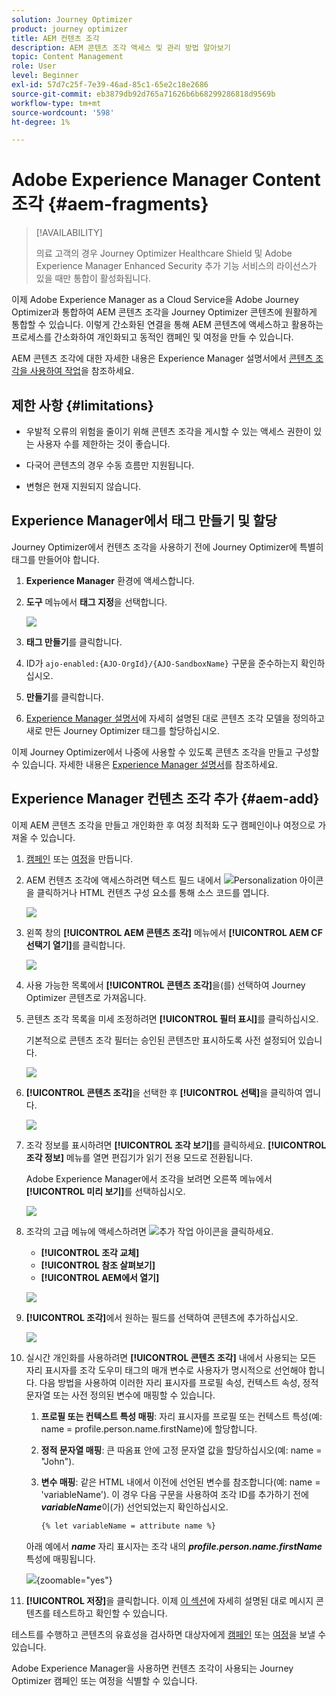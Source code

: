 ```yaml
---
solution: Journey Optimizer
product: journey optimizer
title: AEM 컨텐츠 조각
description: AEM 콘텐츠 조각 액세스 및 관리 방법 알아보기
topic: Content Management
role: User
level: Beginner
exl-id: 57d7c25f-7e39-46ad-85c1-65e2c18e2686
source-git-commit: eb3879db92d765a71626b6b68299286818d9569b
workflow-type: tm+mt
source-wordcount: '598'
ht-degree: 1%

---
```


# Adobe Experience Manager Content 조각 {#aem-fragments}

>[!AVAILABILITY]
>
> 의료 고객의 경우 Journey Optimizer Healthcare Shield 및 Adobe Experience Manager Enhanced Security 추가 기능 서비스의 라이선스가 있을 때만 통합이 활성화됩니다.

이제 Adobe Experience Manager as a Cloud Service을 Adobe Journey Optimizer과 통합하여 AEM 콘텐츠 조각을 Journey Optimizer 콘텐츠에 원활하게 통합할 수 있습니다. 이렇게 간소화된 연결을 통해 AEM 콘텐츠에 액세스하고 활용하는 프로세스를 간소화하여 개인화되고 동적인 캠페인 및 여정을 만들 수 있습니다.

AEM 콘텐츠 조각에 대한 자세한 내용은 Experience Manager 설명서에서 [콘텐츠 조각을 사용하여 작업](https://experienceleague.adobe.com/en/docs/experience-manager-cloud-service/content/sites/administering/content-fragments/overview)을 참조하세요.

## 제한 사항 {#limitations}

* 우발적 오류의 위험을 줄이기 위해 콘텐츠 조각을 게시할 수 있는 액세스 권한이 있는 사용자 수를 제한하는 것이 좋습니다.

* 다국어 콘텐츠의 경우 수동 흐름만 지원됩니다.

* 변형은 현재 지원되지 않습니다.

## Experience Manager에서 태그 만들기 및 할당

Journey Optimizer에서 컨텐츠 조각을 사용하기 전에 Journey Optimizer에 특별히 태그를 만들어야 합니다.

1. **Experience Manager** 환경에 액세스합니다.

1. **도구** 메뉴에서 **태그 지정**&#x200B;을 선택합니다.

   ![](assets/do-not-localize/aem_tag_1.png)

1. **태그 만들기**&#x200B;를 클릭합니다.

1. ID가 `ajo-enabled:{AJO-OrgId}/{AJO-SandboxName}` 구문을 준수하는지 확인하십시오.

1. **만들기**&#x200B;를 클릭합니다.

1. [Experience Manager 설명서](https://experienceleague.adobe.com/en/docs/experience-manager-cloud-service/content/sites/administering/content-fragments/content-fragment-models)에 자세히 설명된 대로 콘텐츠 조각 모델을 정의하고 새로 만든 Journey Optimizer 태그를 할당하십시오.

이제 Journey Optimizer에서 나중에 사용할 수 있도록 콘텐츠 조각을 만들고 구성할 수 있습니다. 자세한 내용은 [Experience Manager 설명서](https://experienceleague.adobe.com/en/docs/experience-manager-cloud-service/content/sites/administering/content-fragments/managing)를 참조하세요.

## Experience Manager 컨텐츠 조각 추가 {#aem-add}

이제 AEM 콘텐츠 조각을 만들고 개인화한 후 여정 최적화 도구 캠페인이나 여정으로 가져올 수 있습니다.

1. [캠페인](../campaigns/create-campaign.md) 또는 [여정](../building-journeys/journey-gs.md)을 만듭니다.

1. AEM 컨텐츠 조각에 액세스하려면 텍스트 필드 내에서 ![Personalization 아이콘](assets/do-not-localize/Smock_PersonalizationField_18_N.svg)을 클릭하거나 HTML 컨텐츠 구성 요소를 통해 소스 코드를 엽니다.

   ![](assets/aem_campaign_2.png)

1. 왼쪽 창의 **[!UICONTROL AEM 콘텐츠 조각]** 메뉴에서 **[!UICONTROL AEM CF 선택기 열기]**&#x200B;를 클릭합니다.

   ![](assets/aem_campaign_3.png)

1. 사용 가능한 목록에서 **[!UICONTROL 콘텐츠 조각]**&#x200B;을(를) 선택하여 Journey Optimizer 콘텐츠로 가져옵니다.

1. 콘텐츠 조각 목록을 미세 조정하려면 **[!UICONTROL 필터 표시]**&#x200B;를 클릭하십시오.

   기본적으로 콘텐츠 조각 필터는 승인된 콘텐츠만 표시하도록 사전 설정되어 있습니다.

   ![](assets/aem_campaign_4.png)

1. **[!UICONTROL 콘텐츠 조각]**&#x200B;을 선택한 후 **[!UICONTROL 선택]**&#x200B;을 클릭하여 엽니다.

   ![](assets/aem_campaign_5.png)

1. 조각 정보를 표시하려면 **[!UICONTROL 조각 보기]**&#x200B;를 클릭하세요. **[!UICONTROL 조각 정보]** 메뉴를 열면 편집기가 읽기 전용 모드로 전환됩니다.

   Adobe Experience Manager에서 조각을 보려면 오른쪽 메뉴에서 **[!UICONTROL 미리 보기]**&#x200B;를 선택하십시오.

   ![](assets/aem_campaign_7.png)

1. 조각의 고급 메뉴에 액세스하려면 ![추가 작업 아이콘](assets/do-not-localize/Smock_MoreSmallList_18_N.svg)을 클릭하세요.

   * **[!UICONTROL 조각 교체]**
   * **[!UICONTROL 참조 살펴보기]**
   * **[!UICONTROL AEM에서 열기]**

   ![](assets/aem_campaign_8.png)

1. **[!UICONTROL 조각]**&#x200B;에서 원하는 필드를 선택하여 콘텐츠에 추가하십시오.
   <!--
    Note that if you choose to copy the value, any future updates to the Content Fragment will not be reflected in your campaign or journey. However, using dynamic placeholders ensures real-time updates.-->

   ![](assets/aem_campaign_6.png)

1. 실시간 개인화를 사용하려면 **[!UICONTROL 콘텐츠 조각]** 내에서 사용되는 모든 자리 표시자를 조각 도우미 태그의 매개 변수로 사용자가 명시적으로 선언해야 합니다. 다음 방법을 사용하여 이러한 자리 표시자를 프로필 속성, 컨텍스트 속성, 정적 문자열 또는 사전 정의된 변수에 매핑할 수 있습니다.

   1. **프로필 또는 컨텍스트 특성 매핑**: 자리 표시자를 프로필 또는 컨텍스트 특성(예: name = profile.person.name.firstName)에 할당합니다.

   1. **정적 문자열 매핑**: 큰 따옴표 안에 고정 문자열 값을 할당하십시오(예: name = &quot;John&quot;).

   1. **변수 매핑**: 같은 HTML 내에서 이전에 선언된 변수를 참조합니다(예: name = &#39;variableName&#39;).
이 경우 다음 구문을 사용하여 조각 ID를 추가하기 전에 **_variableName_**&#x200B;이(가) 선언되었는지 확인하십시오.

      ```html
      {% let variableName = attribute name %} 
      ```

   아래 예에서 **_name_** 자리 표시자는 조각 내의 **_profile.person.name.firstName_** 특성에 매핑됩니다.

   ![](assets/aem_campaign_9.png){zoomable="yes"}


1. **[!UICONTROL 저장]**&#x200B;을 클릭합니다. 이제 [이 섹션](../content-management/preview.md)에 자세히 설명된 대로 메시지 콘텐츠를 테스트하고 확인할 수 있습니다.

테스트를 수행하고 콘텐츠의 유효성을 검사하면 대상자에게 [캠페인](../campaigns/review-activate-campaign.md) 또는 [여정](../building-journeys/publishing-the-journey.md)을 보낼 수 있습니다.

Adobe Experience Manager을 사용하면 컨텐츠 조각이 사용되는 Journey Optimizer 캠페인 또는 여정을 식별할 수 있습니다.
